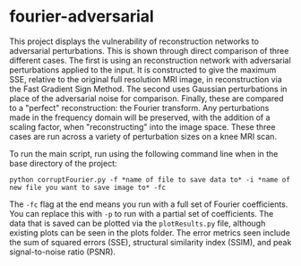 # fourier-adversarial

This project displays the vulnerability of reconstruction networks to adversarial perturbations. This is shown through direct comparison of three different cases. The first is using an reconstruction network with adversarial perturbations applied to the input. It is constructed to give the maximum SSE, relative to the original full resolution MRI image, in reconstruction via the Fast Gradient Sign Method. The second uses Gaussian perturbations in place of the adversarial noise for comparison. Finally, these are compared to a "perfect" reconstruction: the Fourier transform. Any perturbations made in the frequency domain will be preserved, with the addition of a scaling factor, when "reconstructing" into the image space. These three cases are run across a variety of perturbation sizes on a knee MRI scan. 

To run the main script, run using the following command line when in the base directory of the project:
```
python corruptFourier.py -f *name of file to save data to* -i *name of new file you want to save image to* -fc
```

The `-fc` flag at the end means you run with a full set of Fourier coefficients. You can replace this with `-p` to run with a partial set of coefficients. The data that is saved can be plotted via the `plotResults.py` file, although existing plots can be seen in the plots folder. The error metrics seen include the sum of squared errors (SSE), structural similarity index (SSIM), and peak signal-to-noise ratio (PSNR). 
